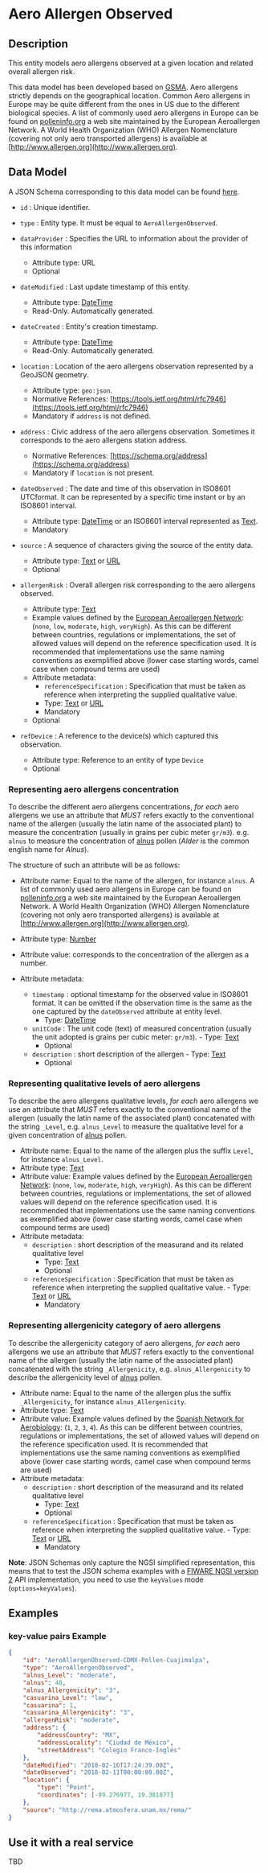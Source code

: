 # Aero Allergen Observed

## Description

This entity models aero allergens observed at a given location and related
overall allergen risk.

This data model has been developed based on
[GSMA](http://www.gsma.com/connectedliving/iot-big-data/). Aero allergens
strictly depends on the geographical location. Common Aero allergens in Europe
may be quite different from the ones in US due to the different biological
species. A list of commonly used aero allergens in Europe can be found on
[polleninfo.org](https://www.polleninfo.org/en/allergy/profiles/) a web site
maintained by the European Aeroallergen Network. A World Health Organization
(WHO) Allergen Nomenclature (covering not only aero transported allergens) is
available at [http://www.allergen.org](http://www.allergen.org).

## Data Model

A JSON Schema corresponding to this data model can be found
[here](http://fiware.github.io/dataModels/specs/Environment/AeroAllergenObserved/schema.json).

-   `id` : Unique identifier.

-   `type` : Entity type. It must be equal to `AeroAllergenObserved`.

-   `dataProvider` : Specifies the URL to information about the provider of this
    information

    -   Attribute type: URL
    -   Optional

-   `dateModified` : Last update timestamp of this entity.

    -   Attribute type: [DateTime](https://schema.org/DateTime)
    -   Read-Only. Automatically generated.

-   `dateCreated` : Entity's creation timestamp.

    -   Attribute type: [DateTime](https://schema.org/DateTime)
    -   Read-Only. Automatically generated.

-   `location` : Location of the aero allergens observation represented by a
    GeoJSON geometry.
    -   Attribute type: `geo:json`.
    -   Normative References:
        [https://tools.ietf.org/html/rfc7946](https://tools.ietf.org/html/rfc7946)
    -   Mandatory if `address` is not defined.
-   `address` : Civic address of the aero allergens observation. Sometimes it
    corresponds to the aero allergens station address.
    -   Normative References:
        [https://schema.org/address](https://schema.org/address)
    -   Mandatory if `location` is not present.
-   `dateObserved` : The date and time of this observation in ISO8601 UTCformat.
    It can be represented by a specific time instant or by an ISO8601 interval.
    -   Attribute type: [DateTime](https://schema.org/DateTime) or an ISO8601
        interval represented as [Text](https://schema.org/Text).
    -   Mandatory
-   `source` : A sequence of characters giving the source of the entity data.
    -   Attribute type: [Text](https://schema.org/Text) or
        [URL](https://schema.org/URL)
    -   Optional
-   `allergenRisk` : Overall allergen risk corresponding to the aero allergens
    observed.

    -   Attribute type: [Text](https://schema.org/Text)
    -   Example values defined by the
        [European Aeroallergen Network](https://www.ean-net.org/en/): (`none`,
        `low`, `moderate`, `high`, `veryHigh`). As this can be different between
        countries, regulations or implementations, the set of allowed values
        will depend on the reference specification used. It is recommended that
        implementations use the same naming conventions as exemplified above
        (lower case starting words, camel case when compound terms are used)
    -   Attribute metadata: 
        - `referenceSpecification` : Specification that must
        be taken as reference when interpreting the supplied qualitative
        value. 
        - Type: [Text](https://schema.org/Text) or
        [URL](https://schema.org/URL)
        -   Mandatory
    -   Optional

-   `refDevice` : A reference to the device(s) which captured this observation.
    -   Attribute type: Reference to an entity of type `Device`
    -   Optional

### Representing aero allergens concentration

To describe the different aero allergens concentrations, _for each_ aero
allergens we use an attribute that _MUST_ refers exactly to the conventional
name of the allergen (usually the latin name of the associated plant) to measure
the concentration (usually in grains per cubic meter `gr/m3`). e.g. `alnus` to
measure the concentration of [alnus](https://en.wikipedia.org/wiki/Alder) pollen
(_Alder_ is the common english name for _Alnus_).

The structure of such an attribute will be as follows:

-   Attribute name: Equal to the name of the allergen, for instance `alnus`. A
    list of commonly used aero allergens in Europe can be found on
    [polleninfo.org](https://www.polleninfo.org/en/allergy/profiles/) a web site
    maintained by the European Aeroallergen Network. A World Health Organization
    (WHO) Allergen Nomenclature (covering not only aero transported allergens)
    is available at [http://www.allergen.org](http://www.allergen.org).

-   Attribute type: [Number](https://schema.org/Number)

-   Attribute value: corresponds to the concentration of the allergen as a
    number.

-   Attribute metadata:
    -   `timestamp` : optional timestamp for the observed value in ISO8601
        format. It can be omitted if the observation time is the same as the one
        captured by the `dateObserved` attribute at entity level. 
        - Type:
        [DateTime](https://schema.org/DateTime)
    -   `unitCode` : The unit code (text) of measured concentration (usually the
        unit adopted is grains per cubic meter: `gr/m3`). - Type:
        [Text](https://schema.org/Text) 
        - Optional
    -   `description` : short description of the allergen     - Type:
        [Text](https://schema.org/Text)
        - Optional

### Representing qualitative levels of aero allergens

To describe the aero allergens qualitative levels, _for each_ aero allergens we
use an attribute that _MUST_ refers exactly to the conventional name of the
allergen (usually the latin name of the associated plant) concatenated with the
string `_Level`, e.g. `alnus_Level` to measure the qualitative level for a given
concentration of [alnus](https://en.wikipedia.org/wiki/Alder) pollen.

-   Attribute name: Equal to the name of the allergen plus the suffix `Level`,
    for instance `alnus_Level`.
-   Attribute type: [Text](https://schema.org/Text)
-   Attribute value: Example values defined by the
    [European Aeroallergen Network](https://www.ean-net.org/en/): (`none`,
    `low`, `moderate`, `high`, `veryHigh`). As this can be different between
    countries, regulations or implementations, the set of allowed values will
    depend on the reference specification used. It is recommended that
    implementations use the same naming conventions as exemplified above (lower
    case starting words, camel case when compound terms are used)
-   Attribute metadata:
    -   `description` : short description of the measurand and its related
        qualitative level 
        - Type: [Text](https://schema.org/Text) 
        - Optional
    -   `referenceSpecification` : Specification that must be taken as reference
        when interpreting the supplied qualitative value. - Type:
        [Text](https://schema.org/Text) or [URL](https://schema.org/URL)
        - Mandatory

### Representing allergenicity category of aero allergens

To describe the allergenicity category of aero allergens, _for each_ aero
allergens we use an attribute that _MUST_ refers exactly to the conventional
name of the allergen (usually the latin name of the associated plant)
concatenated with the string `_Allergenicity`, e.g. `alnus_Allergenicity` to
describe the allergenicity level of [alnus](https://en.wikipedia.org/wiki/Alder)
pollen.

-   Attribute name: Equal to the name of the allergen plus the suffix
    `_Allergenicity`, for instance `alnus_Allergenicity`.
-   Attribute type: [Text](https://schema.org/Text)
-   Attribute value: Example values defined by the
    [Spanish Network for Aerobiology](https://www.uco.es/rea/infor_rea/interpretacion.html):
    (`1`, `2`, `3`, `4`). As this can be different between countries,
    regulations or implementations, the set of allowed values will depend on the
    reference specification used. It is recommended that implementations use the
    same naming conventions as exemplified above (lower case starting words,
    camel case when compound terms are used)
-   Attribute metadata:
    -   `description` : short description of the measurand and its related
        qualitative level 
        - Type: [Text](https://schema.org/Text) 
        - Optional
    -   `referenceSpecification` : Specification that must be taken as reference
        when interpreting the supplied qualitative value. - Type:
        [Text](https://schema.org/Text) or [URL](https://schema.org/URL) 
        - Mandatory

**Note**: JSON Schemas only capture the NGSI simplified representation, this
means that to test the JSON schema examples with a
[FIWARE NGSI version 2](http://fiware.github.io/specifications/ngsiv2/stable)
API implementation, you need to use the `keyValues` mode (`options=keyValues`).

## Examples

### key-value pairs Example

```json
{
    "id": "AeroAllergenObserved-CDMX-Pollen-Cuajimalpa",
    "type": "AeroAllergenObserved",
    "alnus_Level": "moderate",
    "alnus": 40,
    "alnus_Allergenicity": "3",
    "casuarina_Level": "low",
    "casuarina": 1,
    "casuarina_Allergenicity": "3",
    "allergenRisk": "moderate",
    "address": {
        "addressCountry": "MX",
        "addressLocality": "Ciudad de México",
        "streetAddress": "Colegio Franco-Inglés"
    },
    "dateModified": "2018-02-16T17:24:39.00Z",
    "dateObserved": "2018-02-11T00:00:00.00Z",
    "location": {
        "type": "Point",
        "coordinates": [-99.276977, 19.381877]
    },
    "source": "http://rema.atmosfera.unam.mx/rema/"
}
```

## Use it with a real service

TBD
